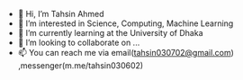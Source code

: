- 👋 Hi, I’m Tahsin Ahmed
- 👀 I’m interested in Science, Computing, Machine Learning
- 🌱 I’m currently learning at the University of Dhaka 
- 💞️ I’m looking to collaborate on ...
- 📫 You can reach me via email(tahsin030702@gmail.com) ,messenger(m.me/tahsin030602)

